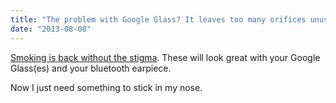 ```yaml
---
title: "The problem with Google Glass? It leaves too many orifices unused."
date: "2013-08-08"
---
```


[Smoking is back without the stigma](http://www.nytimes.com/2013/08/08/fashion/smoking-is-back-without-the-stigma.html?_r=0). These will look great with your Google Glass(es) and your bluetooth earpiece.

Now I just need something to stick in my nose.
